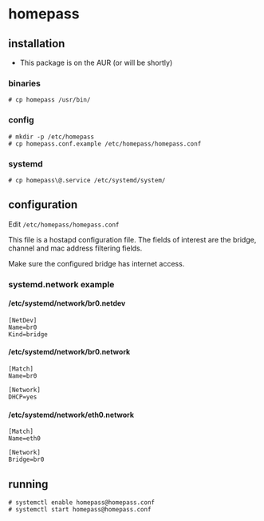 # homepass

## installation
* This package is on the AUR (or will be shortly)

### binaries
```
# cp homepass /usr/bin/
```

### config
```
# mkdir -p /etc/homepass
# cp homepass.conf.example /etc/homepass/homepass.conf
```

### systemd
```
# cp homepass\@.service /etc/systemd/system/
```

## configuration
Edit `/etc/homepass/homepass.conf`

This file is a hostapd configuration file. The fields of interest are the bridge, channel and mac address filtering fields.

Make sure the configured bridge has internet access. 

### systemd.network example
#### /etc/systemd/network/br0.netdev
```
[NetDev]
Name=br0
Kind=bridge
```

#### /etc/systemd/network/br0.network
```
[Match]
Name=br0

[Network]
DHCP=yes
```

#### /etc/systemd/network/eth0.network
```
[Match]
Name=eth0

[Network]
Bridge=br0
```

## running
```
# systemctl enable homepass@homepass.conf
# systemctl start homepass@homepass.conf
```
